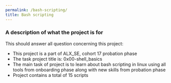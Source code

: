 ```yaml
---
permalink: /bash-scripting/
title: Bash scripting
---
```


### A description of what the project is for

This should answer all question concerning this project:

* This project is a part of ALX_SE, cohort 17 probation phase
* The task project title is: 0x00-shell_basics
* The main task of project is to learn about bash scripting in linux using all tools from onboarding phase along with new skills from probation phase
* Project contains a total of 15 scripts
